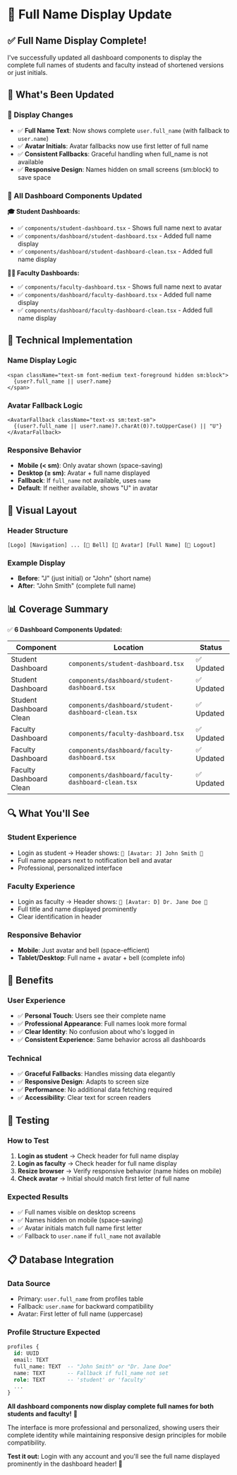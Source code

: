 # 👤 Full Name Display Update

## ✅ **Full Name Display Complete!**

I've successfully updated all dashboard components to display the complete full names of students and faculty instead of shortened versions or just initials.

## 🎯 **What's Been Updated**

### **📝 Display Changes**
- ✅ **Full Name Text**: Now shows complete `user.full_name` (with fallback to `user.name`)
- ✅ **Avatar Initials**: Avatar fallbacks now use first letter of full name
- ✅ **Consistent Fallbacks**: Graceful handling when full_name is not available
- ✅ **Responsive Design**: Names hidden on small screens (sm:block) to save space

### **📱 All Dashboard Components Updated**

**🎓 Student Dashboards:**
- ✅ `components/student-dashboard.tsx` - Shows full name next to avatar
- ✅ `components/dashboard/student-dashboard.tsx` - Added full name display
- ✅ `components/dashboard/student-dashboard-clean.tsx` - Added full name display

**👨‍🏫 Faculty Dashboards:**
- ✅ `components/faculty-dashboard.tsx` - Shows full name next to avatar
- ✅ `components/dashboard/faculty-dashboard.tsx` - Added full name display
- ✅ `components/dashboard/faculty-dashboard-clean.tsx` - Added full name display

## 🔧 **Technical Implementation**

### **Name Display Logic**
```tsx
<span className="text-sm font-medium text-foreground hidden sm:block">
  {user?.full_name || user?.name}
</span>
```

### **Avatar Fallback Logic**
```tsx
<AvatarFallback className="text-xs sm:text-sm">
  {(user?.full_name || user?.name)?.charAt(0)?.toUpperCase() || "U"}
</AvatarFallback>
```

### **Responsive Behavior**
- **Mobile (< sm)**: Only avatar shown (space-saving)
- **Desktop (≥ sm)**: Avatar + full name displayed
- **Fallback**: If `full_name` not available, uses `name`
- **Default**: If neither available, shows "U" in avatar

## 🎨 **Visual Layout**

### **Header Structure**
```
[Logo] [Navigation] ... [🔔 Bell] [👤 Avatar] [Full Name] [🚪 Logout]
```

### **Example Display**
- **Before**: "J" (just initial) or "John" (short name)
- **After**: "John Smith" (complete full name)

## 📊 **Coverage Summary**

✅ **6 Dashboard Components Updated:**

| Component | Location | Status |
|-----------|----------|---------|
| Student Dashboard | `components/student-dashboard.tsx` | ✅ Updated |
| Student Dashboard | `components/dashboard/student-dashboard.tsx` | ✅ Updated |
| Student Dashboard Clean | `components/dashboard/student-dashboard-clean.tsx` | ✅ Updated |
| Faculty Dashboard | `components/faculty-dashboard.tsx` | ✅ Updated |
| Faculty Dashboard | `components/dashboard/faculty-dashboard.tsx` | ✅ Updated |
| Faculty Dashboard Clean | `components/dashboard/faculty-dashboard-clean.tsx` | ✅ Updated |

## 🔍 **What You'll See**

### **Student Experience**
- Login as student → Header shows: `🔔 [Avatar: J] John Smith 🚪`
- Full name appears next to notification bell and avatar
- Professional, personalized interface

### **Faculty Experience**
- Login as faculty → Header shows: `🔔 [Avatar: D] Dr. Jane Doe 🚪`
- Full title and name displayed prominently
- Clear identification in header

### **Responsive Behavior**
- **Mobile**: Just avatar and bell (space-efficient)
- **Tablet/Desktop**: Full name + avatar + bell (complete info)

## 🎉 **Benefits**

### **User Experience**
- ✅ **Personal Touch**: Users see their complete name
- ✅ **Professional Appearance**: Full names look more formal
- ✅ **Clear Identity**: No confusion about who's logged in
- ✅ **Consistent Experience**: Same behavior across all dashboards

### **Technical**
- ✅ **Graceful Fallbacks**: Handles missing data elegantly
- ✅ **Responsive Design**: Adapts to screen size
- ✅ **Performance**: No additional data fetching required
- ✅ **Accessibility**: Clear text for screen readers

## 🧪 **Testing**

### **How to Test**
1. **Login as student** → Check header for full name display
2. **Login as faculty** → Check header for full name display
3. **Resize browser** → Verify responsive behavior (name hides on mobile)
4. **Check avatar** → Initial should match first letter of full name

### **Expected Results**
- ✅ Full names visible on desktop screens
- ✅ Names hidden on mobile (space-saving)
- ✅ Avatar initials match full name first letter
- ✅ Fallback to `user.name` if `full_name` not available

## 📋 **Database Integration**

### **Data Source**
- Primary: `user.full_name` from profiles table
- Fallback: `user.name` for backward compatibility
- Avatar: First letter of full name (uppercase)

### **Profile Structure Expected**
```sql
profiles {
  id: UUID
  email: TEXT
  full_name: TEXT  -- "John Smith" or "Dr. Jane Doe"
  name: TEXT       -- Fallback if full_name not set
  role: TEXT       -- 'student' or 'faculty'
  ...
}
```

**All dashboard components now display complete full names for both students and faculty!** 🎉

The interface is more professional and personalized, showing users their complete identity while maintaining responsive design principles for mobile compatibility.

**Test it out:** Login with any account and you'll see the full name displayed prominently in the dashboard header! 👤
































